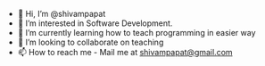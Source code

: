 - 👋 Hi, I’m @shivampapat
- 👀 I’m interested in Software Development. 
- 🌱 I’m currently learning how to teach programming in easier way
- 💞️ I’m looking to collaborate on teaching
- 📫 How to reach me - Mail me at shivampapat@gmail.com

